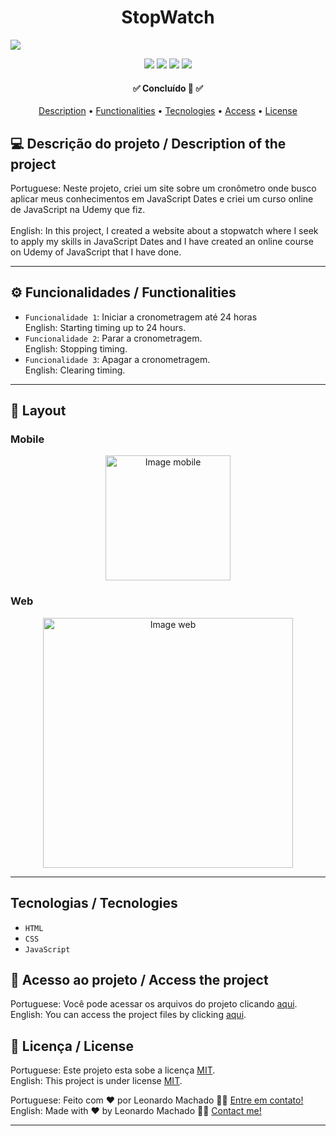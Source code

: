 <h1 align="center"> StopWatch </h1>
<img src="https://user-images.githubusercontent.com/74615811/176546877-09ebab20-6a72-4105-b19c-df44c0c39232.png">

<p align="center">
<img src="https://camo.githubusercontent.com/31ddbceac85190c41164841d133e4056da4d4ce57a1a3a8c7cbf40bff1cf71ed/68747470733a2f2f696d672e736869656c64732e696f2f6769746875622f6c6963656e73652f64726f70626f782f64726f70626f782d73646b2d6a617661">
<img src="https://user-images.githubusercontent.com/74615811/176503364-50b5ee48-3d6d-4ab3-ae4b-e6fb7724296b.svg">
<img src="https://user-images.githubusercontent.com/74615811/176503773-dd0bc4ec-fbde-4e70-80d6-9695ff5ef67c.svg">
<img src="https://img.shields.io/badge/Done%20by-Leonardo Machado-%df0000">
</p>

<h4 align="center"> 
 ✅ Concluído 🚀 ✅
</h4>

<p align="center">
 <a href="#sobre-o-projeto">Description</a> •
 <a href="#-funcionalidades">Functionalities</a> •
 <a href="#-tecnologias">Tecnologies</a> • 
 <a href="#-tecnologias">Access</a> • 
 <a href="#user-content--licença">License</a>
</p>

## 💻 Descrição do projeto / Description of the project

Portuguese: Neste projeto, criei um site sobre um cronômetro onde busco aplicar meus conhecimentos em JavaScript Dates e criei um curso online de JavaScript na Udemy que fiz. <br> <br>
English: In this project, I created a website about a stopwatch where I seek to apply my skills in JavaScript Dates and I have created an online course on Udemy of JavaScript that I have done.

---

## ⚙️ Funcionalidades / Functionalities
- `Funcionalidade 1`: Iniciar a cronometragem até 24 horas <br>
English: Starting timing up to 24 hours.
- `Funcionalidade 2`: Parar a cronometragem. <br>
English: Stopping timing.
- `Funcionalidade 3`: Apagar a cronometragem. <br>
English: Clearing timing.

---

## 🎨 Layout

### Mobile

<p align="center">
  <img alt="Image mobile" src="https://user-images.githubusercontent.com/74615811/176547848-0c99aba6-00f6-4244-9b0a-80d330cee2cb.png" width="200px">
  
</p>

### Web

<p align="center" style="display: flex; align-items: flex-start; justify-content: center;">
  <img alt="Image web" src="https://user-images.githubusercontent.com/74615811/176547600-8e89bd57-5ea9-4b51-b45f-84a21f11995c.png" width="400px">

</p>

---

## Tecnologias / Tecnologies
- ``HTML``
- ``CSS``
- ``JavaScript``

## 📁 Acesso ao projeto / Access the project

Portuguese: Você pode acessar os arquivos do projeto clicando [aqui](https://github.com/LeonardoMancilha/Stopwatch/find/main). <br>
English: You can access the project files by clicking [aqui](https://github.com/LeonardoMancilha/Stopwatch/find/main).

## 📝 Licença / License

Portuguese: Este projeto esta sobe a licença [MIT](./LICENSE). <br>
English: This project is under license [MIT](./LICENSE).

Portuguese: Feito com ❤️ por Leonardo Machado 👋🏽 [Entre em contato!](https://www.linkedin.com/in/leonardomancilha/) <br>
English: Made with ❤️ by Leonardo Machado 👋🏽 [Contact me!](https://www.linkedin.com/in/leonardomancilha/)

---
